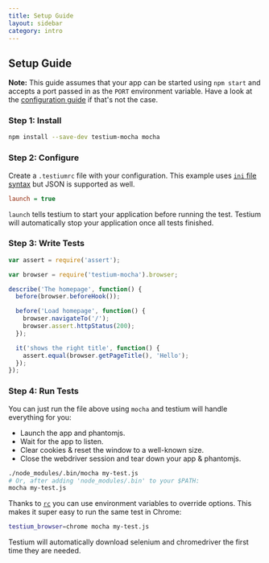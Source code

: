 ```yaml
---
title: Setup Guide
layout: sidebar
category: intro
---
```


## Setup Guide

**Note:** This guide assumes that your app can be started using `npm start`
and accepts a port passed in as the `PORT` environment variable.
Have a look at the [configuration guide](config.html) if that's not the case.

### Step 1: Install

```sh
npm install --save-dev testium-mocha mocha
```

### Step 2: Configure

Create a `.testiumrc` file with your configuration.
This example uses [`ini` file syntax](https://en.wikipedia.org/wiki/INI_file)
but JSON is supported as well.

```ini
launch = true
```

`launch` tells testium to start your application before running the test. Testium will automatically stop your application once all tests finished.

### Step 3: Write Tests

```js
var assert = require('assert');

var browser = require('testium-mocha').browser;

describe('The homepage', function() {
  before(browser.beforeHook());

  before('Load homepage', function() {
    browser.navigateTo('/');
    browser.assert.httpStatus(200);
  });

  it('shows the right title', function() {
    assert.equal(browser.getPageTitle(), 'Hello');
  });
});
```

### Step 4: Run Tests

You can just run the file above using `mocha`
and testium will handle everything for you:

* Launch the app and phantomjs.
* Wait for the app to listen.
* Clear cookies & reset the window to a well-known size.
* Close the webdriver session and tear down your app & phantomjs.

```sh
./node_modules/.bin/mocha my-test.js
# Or, after adding 'node_modules/.bin' to your $PATH:
mocha my-test.js
```

Thanks to [`rc`](https://www.npmjs.com/package/rc) you can use environment variables to override options.
This makes it super easy to run the same test in Chrome:

```sh
testium_browser=chrome mocha my-test.js
```

Testium will automatically download selenium and chromedriver the first time they are needed.
